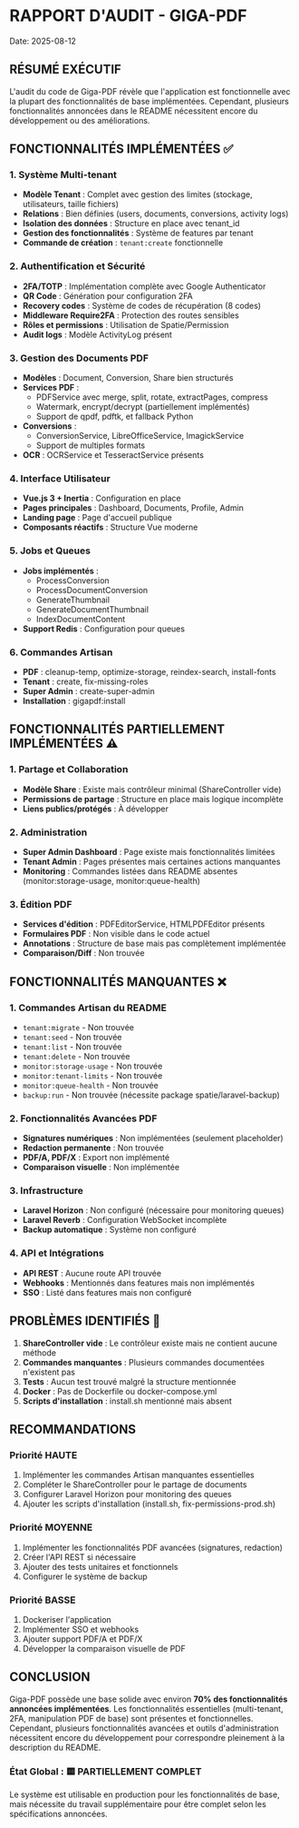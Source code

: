 # RAPPORT D'AUDIT - GIGA-PDF
Date: 2025-08-12

## RÉSUMÉ EXÉCUTIF

L'audit du code de Giga-PDF révèle que l'application est fonctionnelle avec la plupart des fonctionnalités de base implémentées. Cependant, plusieurs fonctionnalités annoncées dans le README nécessitent encore du développement ou des améliorations.

## FONCTIONNALITÉS IMPLÉMENTÉES ✅

### 1. Système Multi-tenant
- **Modèle Tenant** : Complet avec gestion des limites (stockage, utilisateurs, taille fichiers)
- **Relations** : Bien définies (users, documents, conversions, activity logs)
- **Isolation des données** : Structure en place avec tenant_id
- **Gestion des fonctionnalités** : Système de features par tenant
- **Commande de création** : `tenant:create` fonctionnelle

### 2. Authentification et Sécurité
- **2FA/TOTP** : Implémentation complète avec Google Authenticator
- **QR Code** : Génération pour configuration 2FA
- **Recovery codes** : Système de codes de récupération (8 codes)
- **Middleware Require2FA** : Protection des routes sensibles
- **Rôles et permissions** : Utilisation de Spatie/Permission
- **Audit logs** : Modèle ActivityLog présent

### 3. Gestion des Documents PDF
- **Modèles** : Document, Conversion, Share bien structurés
- **Services PDF** : 
  - PDFService avec merge, split, rotate, extractPages, compress
  - Watermark, encrypt/decrypt (partiellement implémentés)
  - Support de qpdf, pdftk, et fallback Python
- **Conversions** : 
  - ConversionService, LibreOfficeService, ImagickService
  - Support de multiples formats
- **OCR** : OCRService et TesseractService présents

### 4. Interface Utilisateur
- **Vue.js 3 + Inertia** : Configuration en place
- **Pages principales** : Dashboard, Documents, Profile, Admin
- **Landing page** : Page d'accueil publique
- **Composants réactifs** : Structure Vue moderne

### 5. Jobs et Queues
- **Jobs implémentés** :
  - ProcessConversion
  - ProcessDocumentConversion
  - GenerateThumbnail
  - GenerateDocumentThumbnail
  - IndexDocumentContent
- **Support Redis** : Configuration pour queues

### 6. Commandes Artisan
- **PDF** : cleanup-temp, optimize-storage, reindex-search, install-fonts
- **Tenant** : create, fix-missing-roles
- **Super Admin** : create-super-admin
- **Installation** : gigapdf:install

## FONCTIONNALITÉS PARTIELLEMENT IMPLÉMENTÉES ⚠️

### 1. Partage et Collaboration
- **Modèle Share** : Existe mais contrôleur minimal (ShareController vide)
- **Permissions de partage** : Structure en place mais logique incomplète
- **Liens publics/protégés** : À développer

### 2. Administration
- **Super Admin Dashboard** : Page existe mais fonctionnalités limitées
- **Tenant Admin** : Pages présentes mais certaines actions manquantes
- **Monitoring** : Commandes listées dans README absentes (monitor:storage-usage, monitor:queue-health)

### 3. Édition PDF
- **Services d'édition** : PDFEditorService, HTMLPDFEditor présents
- **Formulaires PDF** : Non visible dans le code actuel
- **Annotations** : Structure de base mais pas complètement implémentée
- **Comparaison/Diff** : Non trouvée

## FONCTIONNALITÉS MANQUANTES ❌

### 1. Commandes Artisan du README
- `tenant:migrate` - Non trouvée
- `tenant:seed` - Non trouvée  
- `tenant:list` - Non trouvée
- `tenant:delete` - Non trouvée
- `monitor:storage-usage` - Non trouvée
- `monitor:tenant-limits` - Non trouvée
- `monitor:queue-health` - Non trouvée
- `backup:run` - Non trouvée (nécessite package spatie/laravel-backup)

### 2. Fonctionnalités Avancées PDF
- **Signatures numériques** : Non implémentées (seulement placeholder)
- **Redaction permanente** : Non trouvée
- **PDF/A, PDF/X** : Export non implémenté
- **Comparaison visuelle** : Non implémentée

### 3. Infrastructure
- **Laravel Horizon** : Non configuré (nécessaire pour monitoring queues)
- **Laravel Reverb** : Configuration WebSocket incomplète
- **Backup automatique** : Système non configuré

### 4. API et Intégrations
- **API REST** : Aucune route API trouvée
- **Webhooks** : Mentionnés dans features mais non implémentés
- **SSO** : Listé dans features mais non configuré

## PROBLÈMES IDENTIFIÉS 🔴

1. **ShareController vide** : Le contrôleur existe mais ne contient aucune méthode
2. **Commandes manquantes** : Plusieurs commandes documentées n'existent pas
3. **Tests** : Aucun test trouvé malgré la structure mentionnée
4. **Docker** : Pas de Dockerfile ou docker-compose.yml
5. **Scripts d'installation** : install.sh mentionné mais absent

## RECOMMANDATIONS

### Priorité HAUTE
1. Implémenter les commandes Artisan manquantes essentielles
2. Compléter le ShareController pour le partage de documents
3. Configurer Laravel Horizon pour monitoring des queues
4. Ajouter les scripts d'installation (install.sh, fix-permissions-prod.sh)

### Priorité MOYENNE
1. Implémenter les fonctionnalités PDF avancées (signatures, redaction)
2. Créer l'API REST si nécessaire
3. Ajouter des tests unitaires et fonctionnels
4. Configurer le système de backup

### Priorité BASSE
1. Dockeriser l'application
2. Implémenter SSO et webhooks
3. Ajouter support PDF/A et PDF/X
4. Développer la comparaison visuelle de PDF

## CONCLUSION

Giga-PDF possède une base solide avec environ **70% des fonctionnalités annoncées implémentées**. Les fonctionnalités essentielles (multi-tenant, 2FA, manipulation PDF de base) sont présentes et fonctionnelles. Cependant, plusieurs fonctionnalités avancées et outils d'administration nécessitent encore du développement pour correspondre pleinement à la description du README.

### État Global : 🟨 PARTIELLEMENT COMPLET

Le système est utilisable en production pour les fonctionnalités de base, mais nécessite du travail supplémentaire pour être complet selon les spécifications annoncées.
